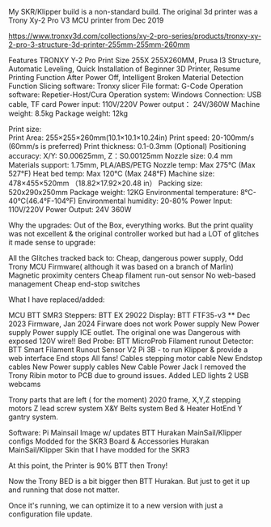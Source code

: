 My SKR/Klipper build is a non-standard build.
The original 3d printer was a Trony Xy-2 Pro V3 MCU  printer from Dec 2019



https://www.tronxy3d.com/collections/xy-2-pro-series/products/tronxy-xy-2-pro-3-structure-3d-printer-255mm-255mm-260mm

Features
TRONXY Y-2 Pro
Print Size 255X 255X260MM,
Prusa I3 Structure,
Automatic Leveling,
Quick Installation of Beginner 3D Printer,
Resume Printing Function After Power Off,
Intelligent Broken Material Detection Function
Slicing software: 	Tronxy slicer
File format: 		G-Code
Operation software:  	Repetier-Host/Cura
Operation system: 	Windows
Connection: 		USB cable, TF card
Power input: 		110V/220V
Power output： 	24V/360W
Machine weight: 	8.5kg
Package weight: 	12kg


Print size: 	
Print Area:			255×255×260mm(10.1×10.1×10.24in)
Print speed: 			20-100mm/s (60mm/s is preferred)
Print thickness: 		0.1-0.3mm (Optional)
Positioning accuracy: 		X/Y: S0.00625mm,  Z：S0.00125mm
Nozzle size: 			0.4 mm
Materials support:		1.75mm, PLA/ABS/PETG
Nozzle temp: 			Max 275℃ (Max 527°F)
Heat bed temp: 		Max 120℃ (Max 248°F)
Machine size:			478×455×520mm （18.82×17.92×20.48 in）
Packing size: 			520x290x250mm
Package weight:		12KG
Environmental temperature:	8°C-40°C(46.4°F-104°F)
Environmental humidity:	20-80%
Power Input:	 		110V/220V
Power Output: 		24V 360W


Why the upgrades:
Out of the Box, everything works. But the print quality was not excellent &  the original controller worked but had a LOT of glitches it made sense to upgrade:

All the Glitches tracked back to:
Cheap, dangerous power supply,
Odd Trony  MCU Firmware( although it was based on a branch of Marlin)  
Magnetic proximity centers 
Cheap filament run-out sensor
No web-based management
Cheap end-stop switches

What I have replaced/added:

MCU  BTT SMR3
Steppers:  BTT EX 29022
Display:  BTT FTF35-v3  ** Dec 2023 Firmware, Jan 2024 Firware does not work
Power supply New Power supply
Power supply ICE outlet. The original one was Dangerous with exposed 120V wire!! 
Bed Probe: BTT MicroProb
Filament runout Detector:  BTT Smart Filament Runout Sensor V2
Pi 3B  - to run Klipper & provide a web interface
End stops 
All fans!
Cables  stepping motor cable
New Endstop cables
New Power supply cables 
New Cable Power  Jack
I removed the Trony  Ribin motor to PCB due to ground issues. 
Added LED lights
2 USB webcams

 Trony parts that are left ( for the moment) 
2020  frame,
X,Y,Z stepping motors
Z lead screw system
X&Y Belts system
Bed & Heater
HotEnd 
Y gantry system.


Software: 
Pi Mainsail Image w/ updates
BTT Hurakan MainSail/Klipper configs Modded for the SKR3 Board & Accessories
Hurakan MainSail/Klipper  Skin that I have modded for the SKR3

At this point, the Printer is 90%  BTT then Trony!

Now the Trony BED is a bit bigger then BTT Hurakan. But just to get it up and running that dose not matter.

Once it's running, we can optimize it to a new version with just a configuration file update.
